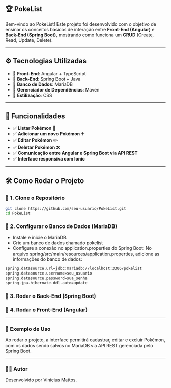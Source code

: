 ## **🏆 PokeList**  
Bem-vindo ao PokeList! Este projeto foi desenvolvido com o objetivo de ensinar os conceitos básicos de interação entre **Front-End (Angular)** e **Back-End (Spring Boot)**, mostrando como funciona um **CRUD** (Create, Read, Update, Delete).

---

## **⚙️ Tecnologias Utilizadas**  
- 🔹 **Front-End**: Angular + TypeScript  
- 🔹 **Back-End**: Spring Boot + Java  
- 🔹 **Banco de Dados**: MariaDB  
- 🔹 **Gerenciador de Dependências**: Maven  
- 🔹 **Estilização**: CSS  

---

## **🚀 Funcionalidades**  
- ✅ **Listar Pokémon** 📜  
- ✅ **Adicionar um novo Pokémon** ➕  
- ✅ **Editar Pokémon** ✏️  
- ✅ **Deletar Pokémon** ❌  
- ✅ **Comunicação entre Angular e Spring Boot via API REST**  
- ✅ **Interface responsiva com Ionic**  

---

## **🛠️ Como Rodar o Projeto**  

### 🔹 **1. Clone o Repositório**  
```bash
git clone https://github.com/seu-usuario/PokeList.git
cd PokeList
```
### 🔹 **2. Configurar o Banco de Dados (MariaDB)**
- Instale e inicie o MariaDB.
- Crie um banco de dados chamado pokelist
- Configure a conexão no application.properties do Spring Boot:
No arquivo spring/src/main/resources/application.properties, adicione as informações do banco de dados:
```bash
spring.datasource.url=jdbc:mariadb://localhost:3306/pokelist
spring.datasource.username=seu_usuario
spring.datasource.password=sua_senha
spring.jpa.hibernate.ddl-auto=update
```
### 🔹 3. Rodar o Back-End (Spring Boot)
### 🔹 4. Rodar o Front-End (Angular)

---

### 🎯 Exemplo de Uso
Ao rodar o projeto, a interface permitirá cadastrar, editar e excluir Pokémon, com os dados sendo salvos no MariaDB via API REST gerenciada pelo Spring Boot.

---

### 👨‍💻 Autor
Desenvolvido por Vinicius Mattos.
